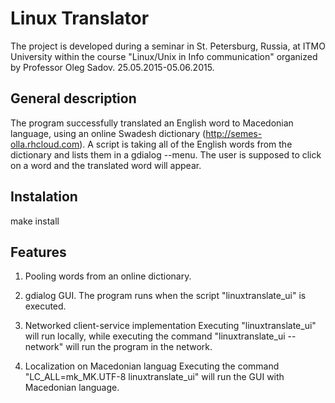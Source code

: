 Linux Translator
================
The project is developed during a seminar in St. Petersburg, Russia, at ITMO University within the course "Linux/Unix in Info communication" organized by Professor Oleg Sadov. 25.05.2015-05.06.2015.


General description
-------------------
The program successfully translated an English word to Macedonian language, using an online Swadesh dictionary (http://semes-olla.rhcloud.com). A script is taking all of the English words from the dictionary and lists them in a gdialog --menu. The user is supposed to click on a word and the translated word will appear. 


Instalation
-----------
make install

Features
--------
1) Pooling words from an online dictionary.

2) gdialog GUI.
The program runs when the script "linuxtranslate_ui" is executed.

3) Networked client-service implementation
Executing "linuxtranslate_ui" will run locally, while executing the command "linuxtranslate_ui --network" will run  the program in the network.

4) Localization on Macedonian languag
Executing the command "LC_ALL=mk_MK.UTF-8 linuxtranslate_ui" will run the GUI with Macedonian language.


